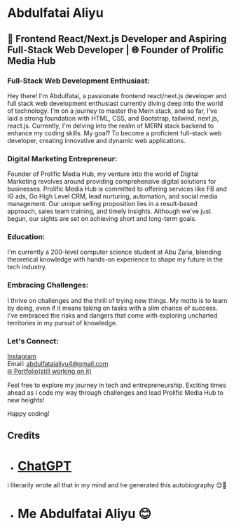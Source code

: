 # Abdulfatai Aliyu

## 🚀 Frontend React/Next.js Developer and Aspiring Full-Stack Web Developer | 🌐 Founder of Prolific Media Hub

### Full-Stack Web Development Enthusiast:

Hey there! I'm Abdulfatai, a passionate frontend react/next.js developer and full stack web development enthusiast currently diving deep into the world of technology. I'm on a journey to master the Mern stack, and so far, I've laid a strong foundation with HTML, CSS, and Bootstrap, tailwind, next.js, react.js. Currently, I'm delving into the realm of MERN stack backend to enhance my coding skills. My goal? To become a proficient full-stack web developer, creating innovative and dynamic web applications.

### Digital Marketing Entrepreneur:

Founder of Prolific Media Hub, my venture into the world of Digital Marketing revolves around providing comprehensive digital solutions for businesses. Prolific Media Hub is committed to offering services like FB and IG ads, Go High Level CRM, lead nurturing, automation, and social media management. Our unique selling proposition lies in a result-based approach, sales team training, and timely insights. Although we've just begun, our sights are set on achieving short and long-term goals.

### Education:

I'm currently a 200-level computer science student at Abu Zaria, blending theoretical knowledge with hands-on experience to shape my future in the tech industry.

### Embracing Challenges:

I thrive on challenges and the thrill of trying new things. My motto is to learn by doing, even if it means taking on tasks with a slim chance of success. I've embraced the risks and dangers that come with exploring uncharted territories in my pursuit of knowledge.

### Let's Connect:

[Instagram](https://www.instagram.com/itz_abdul.fatai/) <br>
Email: abdulfataialiyu4@gmail.com <br>
[🌐 Portfolio(still working on it)](https://itz-abdulfatai.github.io/portfolio/)

Feel free to explore my journey in tech and entrepreneurship. Exciting times ahead as I code my way through challenges and lead Prolific Media Hub to new heights!

Happy coding!

## Credits

- # [ChatGPT](https://chatgpt.com)
i literarily wrote all that in my mind and he generated this autobiography 😊👏

- # Me Abdulfatai Aliyu 😊
